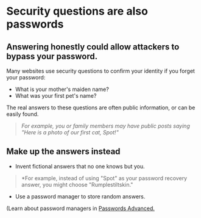 [Title]: # (Security Questions)
[Order]: # (8)

# Security questions are also passwords

## Answering honestly could allow attackers to bypass your password.

Many websites use security questions to confirm your identity if you forget your password:

*	What is your mother's maiden name?
*	What was your first pet's name? 

The real answers to these questions are often public information, or can be easily found. 

> *For example, you or family members may have public posts saying "Here is a photo of our first cat, Spot!"* 

## Make up the answers instead

*	Invent fictional answers that no one knows but you.

> *For example, instead of using "Spot" as your password recovery answer, you might choose "Rumplestiltskin."

*	Use a password manager to store random answers. 

(Learn about password managers in [Passwords Advanced.](umbrella://lesson/passwords/1)